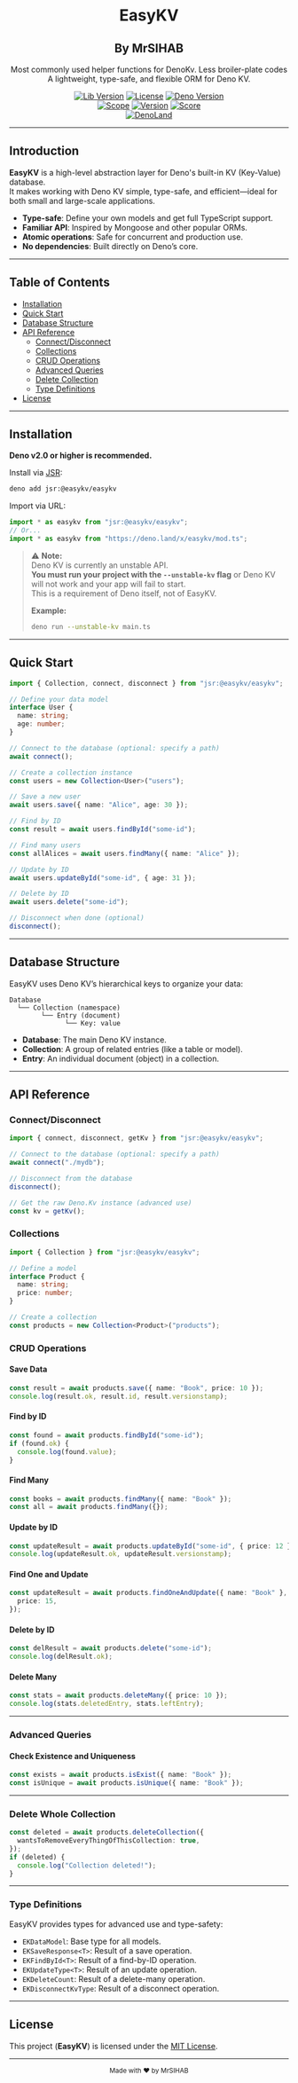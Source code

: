 <div align="center">

# EasyKV

## By MrSIHAB

Most commonly used helper functions for DenoKv. Less broiler-plate codes\
A lightweight, type-safe, and flexible ORM for Deno KV.

[![Lib Version](https://img.shields.io/badge/EasyKV-v2.0-white)](https://jsr.io/@easykv/easykv)
[![License](https://img.shields.io/badge/license-MIT-white)](https://github.com/MrSIHAB/EasyKV/blob/main/LICENSE)
[![Deno Version](https://img.shields.io/badge/Deno-2.0+-white)](https://deno.com)\
[![Scope](https://jsr.io/badges/@easykv?logoColor=white&color=white&labelColor=555)](//jsr.io/@easykv)
[![Version](https://jsr.io/badges/@easykv/easykv?logoColor=white&color=white&labelColor=555)](//jsr.io/@easykv/easykv)
[![Score](https://jsr.io/badges/@easykv/easykv/score?logoColor=white&color=white&labelColor=555)](//jsr.io/@easykv/easykv/score)\
[![DenoLand](https://shield.deno.dev/x/easykv)](https://deno.land/x/easykv)

</div>

---

## Introduction

**EasyKV** is a high-level abstraction layer for Deno's built-in KV (Key-Value)
database.\
It makes working with Deno KV simple, type-safe, and efficient—ideal for both
small and large-scale applications.

- **Type-safe**: Define your own models and get full TypeScript support.
- **Familiar API**: Inspired by Mongoose and other popular ORMs.
- **Atomic operations**: Safe for concurrent and production use.
- **No dependencies**: Built directly on Deno’s core.

---

## Table of Contents

- [Installation](#installation)
- [Quick Start](#quick-start)
- [Database Structure](#database-structure)
- [API Reference](#api-reference)
  - [Connect/Disconnect](#connectdisconnect)
  - [Collections](#collections)
  - [CRUD Operations](#crud-operations)
  - [Advanced Queries](#advanced-queries)
  - [Delete Collection](#delete-whole-collection)
  - [Type Definitions](#type-definitions)
- [License](#license)

---

## Installation

**Deno v2.0 or higher is recommended.**

Install via [JSR](https://jsr.io/@easykv/easykv):

```sh
deno add jsr:@easykv/easykv
```

Import via URL:

```typescript
import * as easykv from "jsr:@easykv/easykv";
// Or...
import * as easykv from "https://deno.land/x/easykv/mod.ts";
```

> ⚠️ **Note:**\
> Deno KV is currently an unstable API.\
> **You must run your project with the `--unstable-kv` flag** or Deno KV will
> not work and your app will fail to start.\
> This is a requirement of Deno itself, not of EasyKV.
>
> **Example:**
>
> ```sh
> deno run --unstable-kv main.ts
> ```

---

## Quick Start

```typescript
import { Collection, connect, disconnect } from "jsr:@easykv/easykv";

// Define your data model
interface User {
  name: string;
  age: number;
}

// Connect to the database (optional: specify a path)
await connect();

// Create a collection instance
const users = new Collection<User>("users");

// Save a new user
await users.save({ name: "Alice", age: 30 });

// Find by ID
const result = await users.findById("some-id");

// Find many users
const allAlices = await users.findMany({ name: "Alice" });

// Update by ID
await users.updateById("some-id", { age: 31 });

// Delete by ID
await users.delete("some-id");

// Disconnect when done (optional)
disconnect();
```

---

## Database Structure

EasyKV uses Deno KV’s hierarchical keys to organize your data:

```
Database
  └── Collection (namespace)
        └── Entry (document)
              └── Key: value
```

- **Database**: The main Deno KV instance.
- **Collection**: A group of related entries (like a table or model).
- **Entry**: An individual document (object) in a collection.

---

## API Reference

### Connect/Disconnect

```typescript
import { connect, disconnect, getKv } from "jsr:@easykv/easykv";

// Connect to the database (optional: specify a path)
await connect("./mydb");

// Disconnect from the database
disconnect();

// Get the raw Deno.Kv instance (advanced use)
const kv = getKv();
```

### Collections

```typescript
import { Collection } from "jsr:@easykv/easykv";

// Define a model
interface Product {
  name: string;
  price: number;
}

// Create a collection
const products = new Collection<Product>("products");
```

### CRUD Operations

#### Save Data

```typescript
const result = await products.save({ name: "Book", price: 10 });
console.log(result.ok, result.id, result.versionstamp);
```

#### Find by ID

```typescript
const found = await products.findById("some-id");
if (found.ok) {
  console.log(found.value);
}
```

#### Find Many

```typescript
const books = await products.findMany({ name: "Book" });
const all = await products.findMany({});
```

#### Update by ID

```typescript
const updateResult = await products.updateById("some-id", { price: 12 });
console.log(updateResult.ok, updateResult.versionstamp);
```

#### Find One and Update

```typescript
const updateResult = await products.findOneAndUpdate({ name: "Book" }, {
  price: 15,
});
```

#### Delete by ID

```typescript
const delResult = await products.delete("some-id");
console.log(delResult.ok);
```

#### Delete Many

```typescript
const stats = await products.deleteMany({ price: 10 });
console.log(stats.deletedEntry, stats.leftEntry);
```

---

### Advanced Queries

#### Check Existence and Uniqueness

```typescript
const exists = await products.isExist({ name: "Book" });
const isUnique = await products.isUnique({ name: "Book" });
```

---

### Delete Whole Collection

```typescript
const deleted = await products.deleteCollection({
  wantsToRemoveEveryThingOfThisCollection: true,
});
if (deleted) {
  console.log("Collection deleted!");
}
```

---

### Type Definitions

EasyKV provides types for advanced use and type-safety:

- `EKDataModel`: Base type for all models.
- `EKSaveResponse<T>`: Result of a save operation.
- `EKFindById<T>`: Result of a find-by-ID operation.
- `EKUpdateType<T>`: Result of an update operation.
- `EKDeleteCount`: Result of a delete-many operation.
- `EKDisconnectKvType`: Result of a disconnect operation.

---

## License

This project (**EasyKV**) is licensed under the [MIT License](LICENSE).

---

<div align="center">
  <sub>Made with ❤️ by MrSIHAB</sub>
</div>
